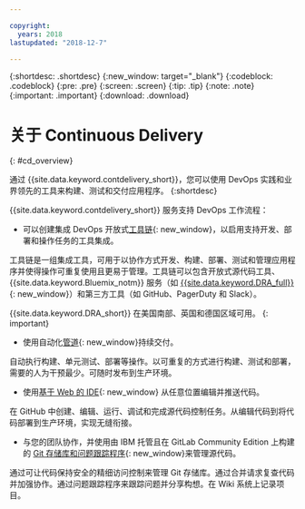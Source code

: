 ```yaml
---

copyright:
  years: 2018
lastupdated: "2018-12-7"

---
```


{:shortdesc: .shortdesc}
{:new_window: target="_blank"}
{:codeblock: .codeblock}
{:pre: .pre}
{:screen: .screen}
{:tip: .tip}
{:note: .note}
{:important: .important}
{:download: .download}


# 关于 Continuous Delivery
{: #cd_overview}

通过 {{site.data.keyword.contdelivery_short}}，您可以使用 DevOps 实践和业界领先的工具来构建、测试和交付应用程序。
{:shortdesc}

{{site.data.keyword.contdelivery_short}} 服务支持 DevOps 工作流程：

 * 可以创建集成 DevOps 开放式[工具链](/docs/services/ContinuousDelivery/toolchains_about.html){: new_window}，以启用支持开发、部署和操作任务的工具集成。

  工具链是一组集成工具，可用于以协作方式开发、构建、部署、测试和管理应用程序并使得操作可重复使用且更易于管理。工具链可以包含开放式源代码工具、{{site.data.keyword.Bluemix_notm}} 服务（如 [{{site.data.keyword.DRA_full}}](/docs/services/ContinuousDelivery/di_working.html){: new_window}）和第三方工具（如 GitHub、PagerDuty 和 Slack）。 
  
  {{site.data.keyword.DRA_short}} 在美国南部、英国和德国区域可用。
  {: important}

 * 使用自动化[管道](/docs/services/ContinuousDelivery/pipeline_about.html){: new_window}持续交付。

  自动执行构建、单元测试、部署等操作。以可重复的方式进行构建、测试和部署，需要的人为干预最少。可随时发布到生产环境。

 * 使用[基于 Web 的 IDE](/docs/services/ContinuousDelivery/web_ide.html){: new_window} 从任意位置编辑并推送代码。

  在 GitHub 中创建、编辑、运行、调试和完成源代码控制任务。从编辑代码到将代码部署到生产环境，实现无缝衔接。 
  
 * 与您的团队协作，并使用由 IBM 托管且在 GitLab Community Edition 上构建的 [Git 存储库和问题跟踪程序](/docs/services/ContinuousDelivery/git_working.html#git_working){: new_window}来管理源代码。

  通过可让代码保持安全的精细访问控制来管理 Git 存储库。通过合并请求复查代码并加强协作。通过问题跟踪程序来跟踪问题并分享构想。在 Wiki 系统上记录项目。
